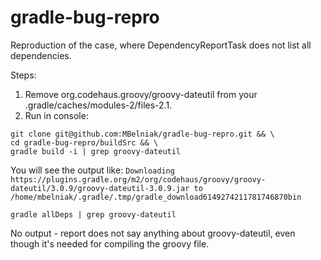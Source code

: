 # gradle-bug-repro
Reproduction of the case, where DependencyReportTask does not list all dependencies.

Steps:
1. Remove org.codehaus.groovy/groovy-dateutil from your .gradle/caches/modules-2/files-2.1.
2. Run in console:
```
git clone git@github.com:MBelniak/gradle-bug-repro.git && \
cd gradle-bug-repro/buildSrc && \
gradle build -i | grep groovy-dateutil
```
You will see the output like:
`Downloading https://plugins.gradle.org/m2/org/codehaus/groovy/groovy-dateutil/3.0.9/groovy-dateutil-3.0.9.jar to /home/mbelniak/.gradle/.tmp/gradle_download6149274211781746870bin`
```
gradle allDeps | grep groovy-dateutil
```
No output - report does not say anything about groovy-dateutil, even though it's needed for compiling the groovy file.
